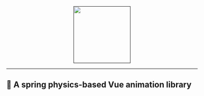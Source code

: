 <div align="center">
  <a href="">
    <img src="https://avatars.githubusercontent.com/u/122161001" width="150">
  </a>
</div>

---

## 🍰 A spring physics-based Vue animation library

